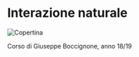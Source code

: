 # Interazione naturale

![Copertina](https://github.com/LucaCappelletti94/various-notes/blob/master/Unimi/Analisi%20di%20dati%20su%20larga%20scala/analisi-di-dati-su-larga-scala.png?raw=true)

Corso di Giuseppe Boccignone, anno 18/19

